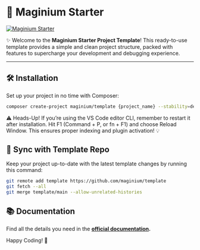 # 🧩 **Maginium Starter**

[![Maginium Starter](https://i.ibb.co/ZGy9pMX/github-banner.png)](https://github.com/maginium/template)

✨ Welcome to the **Maginium Starter Project Template**! This ready-to-use template provides a simple and clean project structure, packed with features to supercharge your development and debugging experience.

---

## 🛠️ **Installation**

Set up your project in no time with Composer:

```bash
composer create-project maginium/template {project_name} --stability=dev
```

⚠️ Heads-Up!
If you’re using the VS Code editor CLI, remember to restart it after installation. Hit F1 (Command + P, or fn + F1) and choose Reload Window. This ensures proper indexing and plugin activation! 💡

## 🔄 Sync with Template Repo

Keep your project up-to-date with the latest template changes by running this command:

```bash
git remote add template https://github.com/maginium/template
git fetch --all
git merge template/main --allow-unrelated-histories
```

## 📚 Documentation

Find all the details you need in the **[official documentation](https://pixiedia.gitbook.io/maginium).**

Happy Coding! 🎉
